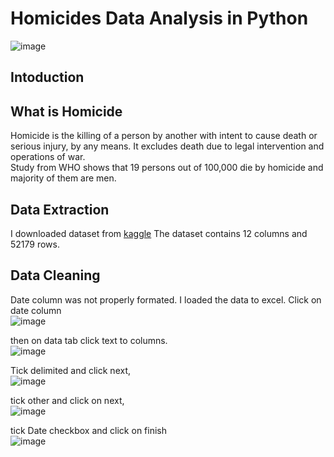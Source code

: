 # Homicides Data Analysis in Python
![image](https://github.com/user-attachments/assets/d094358f-4385-4b34-8525-1226818571c5)  

## Intoduction
## What is Homicide
Homicide is the killing of a person by another with intent to cause death or serious injury, by any means. It excludes death due to legal intervention and operations of war.  
Study from WHO shows that 19 persons out of 100,000 die by homicide and majority of them are men.
## Data Extraction
I downloaded dataset from <a href="https://www.kaggle.com/datasets/joebeachcapital/homicides">kaggle</a> The dataset contains 12 columns and 52179 rows.

## Data Cleaning
Date column was not properly formated. I loaded the data to excel. Click on date column    
![image](https://github.com/user-attachments/assets/f3b9bfe1-92de-4b76-ac50-5204f97579ab)  

then on data tab click text to columns.  
![image](https://github.com/user-attachments/assets/94ad6f77-fa0a-4f76-81e1-d12050f7b526)  

Tick delimited and click next,  
![image](https://github.com/user-attachments/assets/8470256e-793f-4362-9654-b7654fcaa95e)  

 tick other and click on next,  
 ![image](https://github.com/user-attachments/assets/02915d68-8d94-4de8-ac2e-22992226f9b5)  

 tick Date checkbox and click on finish  
 ![image](https://github.com/user-attachments/assets/fbd91d29-271d-44c1-bda7-18a842984c89)  
